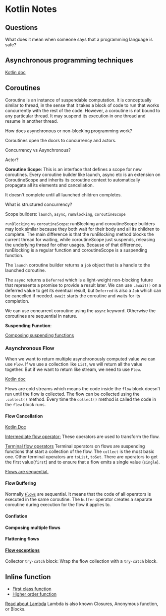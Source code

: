 # Kotlin Notes

## Questions

What does it mean when someone says that a programming language is safe?

## Asynchronous programming techniques

[Kotlin doc](https://kotlinlang.org/docs/async-programming.html#coroutines)

## Coroutines

Coroutine is an instance of suspendable computation. It is conceptually similar
to thread, in the sense that it takes a block of code to run that works
concurrently with the rest of the code. However, a coroutine is not bound to any
particular thread. It may suspend its execution in one thread and resume in
another thread.

How does asynchronous or non-blocking programming work?

Coroutines open the doors to concurrency and actors.

Concurrency vs Asynchronous?

Actor?

**Coroutine** **Scope**: This is an interface that defines a scope for new coroutines. 
Every coroutine builder like launch, async etc is an extension on
CoroutineScope and inherits its coroutine context to automatically propagate all
its elements and cancellation.

It doesn't complete until all launched children completes.

What is structured concurrency?

Scope builders: `launch`, `async`, `runBlocking`, `coroutineScope`

`runBlocking` vs `coroutineScope`: runBlocking and coroutineScope builders may
look similar because they both wait for their body and all its children to
complete. The main difference is that the runBlocking method blocks the current
thread for waiting, while coroutineScope just suspends, releasing the underlying
thread for other usages. Because of that difference, runBlocking is a regular
function and coroutineScope is a suspending function.

The `launch` coroutine builder returns a `job` object that is a handle to the
launched coroutine.

The `async` returns a `Deferred` which is a light-weight non-blocking future
that represents a promise to provide a result later. We can use `.await()` on a
deferred value to get its eventual result, but `Deferred` is also a `Job` which
can be cancelled if needed. `await` starts the coroutine and waits for its
completion.

We can use concurrent coroutine using the `async` keyword. Otherwise the
coroutines are sequential in nature. 

**Suspending** **Function**:

[Composing suspending functions](https://kotlinlang.org/docs/composing-suspending-functions.html)

### Asynchronous Flow

When we want to return multiple asynchronously computed value we can use `Flow`.
If we use a collection like `List`, we will return all the value together. But
if we want to return like stream, we need to use `Flow`.

[Kotlin doc](https://kotlinlang.org/docs/flow.html#flows-are-cold)

Flows are cold streams which means the code inside the `flow` block doesn't run
until the flow is collected. The flow can be collected using the `.collect()`
method. Every time the `collect()` method is called the code in the `flow`
block runs.

#### Flow Cancellation

[Kotlin Doc](https://kotlinlang.org/docs/flow.html#flow-cancellation-basics)

[Intermediate flow operator:](https://kotlinlang.org/docs/flow.html#intermediate-flow-operators)
These operators are used to transform the flow.

[Terminal flow operators](https://kotlinlang.org/docs/flow.html#terminal-flow-operatorsa)
Terminal operators on flows are suspending functions that start a collection of
the flow. The `collect` is the most basic one. Other terminal operators are
`toList`, `toSet`. There are operators to get the first value(`first`) and to ensure that
a flow emits a single value (`single`).

[Flows are sequential.](https://kotlinlang.org/docs/flow.html#flows-are-sequential)

#### Flow Buffering

Normally [`Flows`](https://kotlin.github.io/kotlinx.coroutines/kotlinx-coroutines-core/kotlinx.coroutines.flow/-flow/index.html) are sequential. It means that the code of all operators is executed in the same coroutine. The `buffer` operator creates a separate coroutine during execution for the flow it applies to.

#### Conflation

#### Composing multiple flows

#### Flattening flows

#### [Flow exceptions](https://kotlinlang.org/docs/flow.html#flow-exceptions)

Collector `try-catch` block: Wrap the flow collection with a `try-catch` block.









## Inline function

- [First class function](https://en.wikipedia.org/wiki/First-class_function)
- [Higher order function](https://en.wikipedia.org/wiki/Higher-order_function)

[Read about Lambda](https://martinfowler.com/bliki/Lambda.html)
Lambda is also known Closures, Anonymous function, or Blocks.

